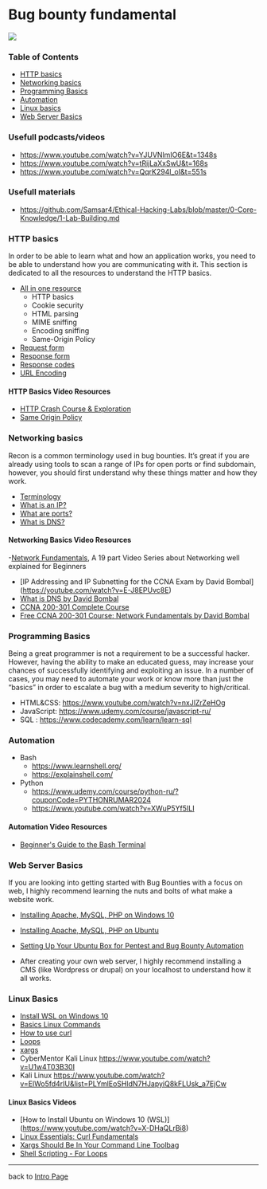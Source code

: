# Bug bounty fundamental
<p><img src="https://github.com/Mirren37/Bug-bounty-roadmap/assets/37774980/b9d5bdd2-efe2-47b1-b8ae-ddf1b70441c1"></p>

### Table of Contents
-  [HTTP basics](#HTTP-basics)
-  [Networking basics](#Networking-basics)
-  [Programming Basics](#Programming-Basics)
-  [Automation](#Automation)
-  [Linux basics](#Linux-Basics)
-  [Web Server Basics](#Web-Server-Basics)

### Usefull podcasts/videos
- https://www.youtube.com/watch?v=YJUVNlmIO6E&t=1348s
- https://www.youtube.com/watch?v=tRijLaXxSwU&t=168s
- https://www.youtube.com/watch?v=QqrK294l_oI&t=551s

### Usefull materials
- https://github.com/Samsar4/Ethical-Hacking-Labs/blob/master/0-Core-Knowledge/1-Lab-Building.md


### HTTP basics
In order to be able to learn what and how an application works, you need to be able to understand how you are communicating with it. This section is dedicated to all the resources to understand the HTTP basics.
- [All in one resource](https://www.hacker101.com/sessions/web_in_depth)
	- HTTP basics
   - Cookie security
   - HTML parsing
   - MIME sniffing
   - Encoding sniffing
   - Same-Origin Policy
- [Request form](https://www.tutorialspoint.com/http/http_requests.htm)
- [Response form](https://www.tutorialspoint.com/http/http_responses.htm)
- [Response codes](https://www.tutorialspoint.com/http/http_status_codes.htm)
- [URL Encoding](https://www.tutorialspoint.com/http/http_url_encoding.htm)


#### HTTP Basics Video Resources 
- [HTTP Crash Course & Exploration](https://www.youtube.com/watch?v=iYM2zFP3Zn0)
- [Same Origin Policy](https://www.youtube.com/watch?v=bSJm8-zJTzQ)

### Networking basics
Recon is a common terminology used in bug bounties. It’s great if you are already using tools to scan a range of IPs for open ports or find subdomain, however, you should first understand why these things matter and how they work.
- [Terminology](https://www.digitalocean.com/community/tutorials/an-introduction-to-networking-terminology-interfaces-and-protocols)
- [What is an IP?](https://commotionwireless.net/docs/cck/networking/learn-networking-basics/)
- [What are ports?](https://www.utilizewindows.com/list-of-common-network-port-numbers/)
- [What is DNS?](https://code.tutsplus.com/tutorials/an-introduction-to-learning-and-using-dns-records--cms-24704)

#### Networking Basics Video Resources
-[Network Fundamentals](https://www.youtube.com/playlist?list=PLDQaRcbiSnqF5U8ffMgZzS7fq1rHUI3Q8), A 19 part Video Series about Networking well explained for Beginners
- [IP Addressing and IP Subnetting for the CCNA Exam by David Bombal] (https://youtube.com/watch?v=E-J8EPUvc8E)
- [What is DNS by David Bombal](https://www.youtube.com/watch?v=dl-C6cBoRg4)
- [CCNA 200-301 Complete Course](https://www.youtube.com/watch?v=H8W9oMNSuwo)
- [Free CCNA 200-301 Course: Network Fundamentals by David Bombal](https://www.udemy.com/course/free-ccna-200-301-network-fundamentals/)

### Programming Basics
Being a great programmer is not a requirement to be a successful hacker. However, having the ability to make an educated guess, may increase your chances of successfully identifying and exploiting an issue. In a number of cases, you may need to automate your work or know more than just the “basics” in order to escalate a bug with a medium severity to high/critical.
- HTML&CSS: https://www.youtube.com/watch?v=nxJlZrZeHOg
- JavaScript: https://www.udemy.com/course/javascript-ru/
- SQL : https://www.codecademy.com/learn/learn-sql

### Automation

- Bash
   - https://www.learnshell.org/
   - https://explainshell.com/
- Python
   - https://www.udemy.com/course/python-ru/?couponCode=PYTHONRUMAR2024
   - https://www.youtube.com/watch?v=XWuP5Yf5ILI

#### Automation Video Resources
- [Beginner's Guide to the Bash Terminal](https://www.youtube.com/watch?v=oxuRxtrO2Ag)


### Web Server Basics
If you are looking into getting started with Bug Bounties with a focus on web, I highly recommend learning the nuts and bolts of what make a website work.

- [Installing Apache, MySQL, PHP on Windows 10](https://codebriefly.com/how-to-setup-apache-php-mysql-on-windows-10/)
- [Installing Apache, MySQL, PHP on Ubuntu](https://www.digitalocean.com/community/tutorials/how-to-install-linux-apache-mysql-php-lamp-stack-ubuntu-18-04)
- [Setting Up Your Ubuntu Box for Pentest and Bug Bounty Automation](https://www.youtube.com/watch?v=YhUiAH5SIqk)

- After creating your own web server, I highly recommend installing a CMS (like Wordpress or drupal) on your localhost to understand how it all works.

### Linux Basics
- [Install WSL on Windows 10](https://ubuntu.com/wsl)
- [Basics Linux Commands](https://www.hostinger.com/tutorials/linux-commands)
- [How to use curl](https://flaviocopes.com/http-curl/)
- [Loops](https://tldp.org/HOWTO/Bash-Prog-Intro-HOWTO-7.html)
- [xargs](https://www.cyberciti.biz/faq/linux-unix-bsd-xargs-construct-argument-lists-utility/)
- CyberMentor Kali Linux https://www.youtube.com/watch?v=U1w4T03B30I
- Kali Linux https://www.youtube.com/watch?v=ElWo5fd4rIU&list=PLYmlEoSHldN7HJapyiQ8kFLUsk_a7EjCw

#### Linux Basics Videos
- [How to Install Ubuntu on Windows 10 (WSL)] (https://www.youtube.com/watch?v=X-DHaQLrBi8)
- [Linux Essentials: Curl Fundamentals](https://www.youtube.com/watch?v=Xy7fDxz39FM)
- [Xargs Should Be In Your Command Line Toolbag](https://www.youtube.com/watch?v=rp7jLi_kgPg)
- [Shell Scripting - For Loops](https://www.youtube.com/watch?v=T7hVOiTsSUU)

---
back to [Intro Page](/README.md)

